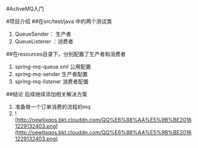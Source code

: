 #ActiveMQ入门

#项目介绍
##在src/test/java 中的两个测试类

1. QueueSender： 生产者
2. QueueListener ：消费者

##在resources目录下，分别配置了生产者和消费者
1. spring-mq-queue.xml 公用配置
2. spring-mq-sender 生产者配置
3. spring-mq-listener 消费者配置

##结论
后续继续添加相关解决方案
1. 准备做一个订单消费的流程的mq
2. ![http://oewtjxqos.bkt.clouddn.com/QQ%E6%88%AA%E5%9B%BE20161229132403.png](http://oewtjxqos.bkt.clouddn.com/QQ%E6%88%AA%E5%9B%BE20161229132403.png)